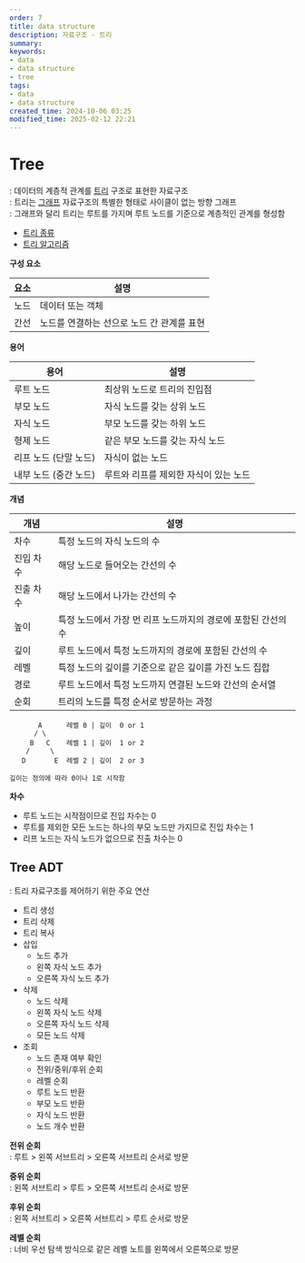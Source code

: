 ```yaml
---
order: 7
title: data structure
description: 자료구조 - 트리
summary:
keywords:
- data
- data structure
- tree
tags:
- data
- data structure
created_time: 2024-10-06 03:25
modified_time: 2025-02-12 22:21
---
```


# Tree
: 데이터의 계층적 관계를 [트리](../../mathematics/discrete-mathematics/tree.md) 구조로 표현한 자료구조  
: 트리는 [그래프](./ds-graph.md) 자료구조의 특별한 형태로 사이클이 없는 방향 그래프  
: 그래프와 달리 트리는 루트를 가지며 루트 노드를 기준으로 계층적인 관계를 형성함  

- [트리 종류](./ds-tree-type.md)
- [트리 알고리즘](../../program/algorithm/tree-algorithm.md)


**구성 요소**

요소 | 설명
---|---
노드 | 데이터 또는 객체
간선 | 노드를 연결하는 선으로 노드 간 관계를 표현


**용어**

용어 | 설명
---|---
루트 노드 | 최상위 노드로 트리의 진입점
부모 노드 | 자식 노드를 갖는 상위 노드
자식 노드 | 부모 노드를 갖는 하위 노드 
형제 노드 | 같은 부모 노드를 갖는 자식 노드
리프 노드 (단말 노드) | 자식이 없는 노드
내부 노드 (중간 노드) | 루트와 리프를 제외한 자식이 있는 노드


**개념**

개념 | 설명
---|---
차수 | 특정 노드의 자식 노드의 수
진입 차수 | 해당 노드로 들어오는 간선의 수
진출 차수 | 해당 노드에서 나가는 간선의 수
높이 | 특정 노드에서 가장 먼 리프 노드까지의 경로에 포함된 간선의 수
깊이 | 루트 노드에서 특정 노드까지의 경로에 포함된 간선의 수
레벨 | 특정 노드의 깊이를 기준으로 같은 깊이를 가진 노드 집합
경로 | 루트 노드에서 특정 노드까지 연결된 노드와 간선의 순서열
순회 | 트리의 노드를 특정 순서로 방문하는 과정

```
       A      레벨 0 | 깊이  0 or 1 
      / \
     B   C    레벨 1 | 깊이  1 or 2 
    /     \
   D       E  레벨 2 | 깊이  2 or 3 

깊이는 정의에 따라 0이나 1로 시작함
```

**차수**
- 루트 노드는 시작점이므로 진입 차수는 0
- 루트를 제외한 모든 노드는 하나의 부모 노드만 가지므로 진입 차수는 1
- 리프 노드는 자식 노드가 없으므로 진출 차수는 0



## Tree ADT
: 트리 자료구조를 제어하기 위한 주요 연산

- 트리 생성
- 트리 삭제
- 트리 복사
- 삽입
  - 노드 추가
  - 왼쪽 자식 노드 추가
  - 오른쪽 자식 노드 추가
- 삭제
  - 노드 삭제
  - 왼쪽 자식 노드 삭제
  - 오른쪽 자식 노드 삭제
  - 모든 노드 삭제
- 조회
  - 노드 존재 여부 확인
  - 전위/중위/후위 순회
  - 레벨 순회
  - 루트 노드 반환
  - 부모 노드 반환
  - 자식 노드 반환
  - 노드 개수 반환


**전위 순회**  
: 루트 > 왼쪽 서브트리 > 오른쪽 서브트리 순서로 방문

**중위 순회**  
: 왼쪽 서브트리 > 루트 > 오른쪽 서브트리 순서로 방문

**후위 순회**  
: 왼쪽 서브트리 > 오른쪽 서브트리 > 루트 순서로 방문

**레벨 순회**  
: 너비 우선 탐색 방식으로 같은 레벨 노트를 왼쪽에서 오른쪽으로 방문